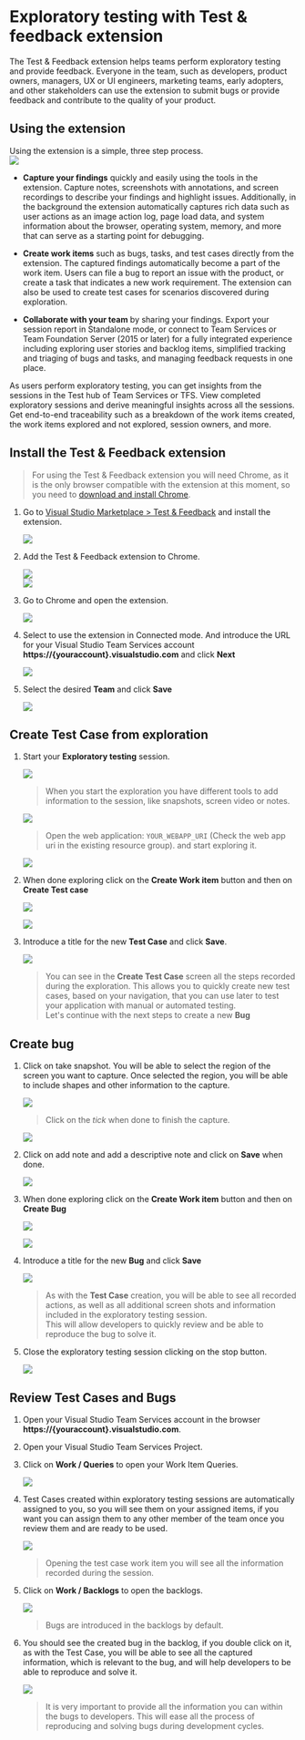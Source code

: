 # Exploratory testing with Test & feedback extension
The Test & Feedback extension helps teams perform exploratory testing and provide feedback. Everyone in the team, such as developers, product owners, managers, UX or UI engineers, marketing teams, early adopters, and other stakeholders can use the extension to submit bugs or provide feedback and contribute to the quality of your product.

## Using the extension
Using the extension is a simple, three step process.  
    ![](./img/et/getstarted-05.png)

* **Capture your findings** quickly and easily using the tools in the extension. Capture notes, screenshots with annotations, and screen recordings to describe your findings and highlight issues. Additionally, in the background the extension automatically captures rich data such as user actions as an image action log, page load data, and system information about the browser, operating system, memory, and more that can serve as a starting point for debugging.

* **Create work items** such as bugs, tasks, and test cases directly from the extension. The captured findings automatically become a part of the work item. Users can file a bug to report an issue with the product, or create a task that indicates a new work requirement. The extension can also be used to create test cases for scenarios discovered during exploration.

* **Collaborate with your team** by sharing your findings. Export your session report in Standalone mode, or connect to Team Services or Team Foundation Server (2015 or later) for a fully integrated experience including exploring user stories and backlog items, simplified tracking and triaging of bugs and tasks, and managing feedback requests in one place.

As users perform exploratory testing, you can get insights from the sessions in the Test hub of Team Services or TFS. View completed exploratory sessions and derive meaningful insights across all the sessions. Get end-to-end traceability such as a breakdown of the work items created, the work items explored and not explored, session owners, and more.

## Install the Test & Feedback extension

> For using the Test & Feedback extension you will need Chrome, as it is the only browser compatible with the extension at this moment, so you need to [download and install Chrome](https://www.google.com/chrome/browser/desktop/).

1. Go to [Visual Studio Marketplace > Test & Feedback](https://marketplace.visualstudio.com/items?itemName=ms.vss-exploratorytesting-web) and install the extension.

    ![](./img/et/getstarted-01.png)

1. Add the Test & Feedback extension to Chrome.

    ![](./img/et/getstarted-02.png)  
    ![](./img/et/getstarted-03.png)

1. Go to Chrome and open the extension.

    ![](./img/et/open-extension.png)

1. Select to use the extension in Connected mode. And introduce the URL for your Visual Studio Team Services account **https://{youraccount}.visualstudio.com** and click **Next**

    ![](./img/et/image1.jpg)

1. Select the desired **Team** and click **Save**

    ![](./img/et/image2.jpg)

## Create Test Case from exploration

1. Start your **Exploratory testing** session.

    ![](./img/et/create-bugs-01.png)

    > When you start the exploration you have different tools to add information to the session, like snapshots, screen video or notes.

    ![](./img/et/create-bugs-01a.png)

    > Open the web application: `YOUR_WEBAPP_URI` (Check the web app uri in the existing resource group). and start exploring it.  

    ![](./img/image23.png)  

1. When done exploring click on the **Create Work item** button and then on **Create Test case**

    ![](./img/et/image6.jpg)  

    ![](./img/et/image7.jpg)

1. Introduce a title for the new **Test Case** and click **Save**.

    ![](./img/et/image8.jpg)

    > You can see in the **Create Test Case** screen all the steps recorded during the exploration. This allows you to quickly create new test cases, based on your navigation, that you can use later to test your application with manual or automated testing.  
    > Let's continue with the next steps to create a new **Bug**

## Create bug

1. Click on take snapshot. You will be able to select the region of the screen you want to capture. Once selected the region, you will be able to include shapes and other information to the capture.

    ![](./img/et/image3.jpg)

    > Click on the *tick* when done to finish the capture. 

    ![](./img/et/image4.jpg)

1. Click on add note and add a descriptive note and click on **Save** when done.

    ![](./img/et/image5.jpg)

1.  When done exploring click on the **Create Work item** button and then on **Create Bug**

    ![](./img/et/image6.jpg)  

    ![](./img/et/image9.jpg)

1. Introduce a title for the new **Bug** and click **Save**

    ![](./img/et/image10.jpg)

    > As with the **Test Case** creation, you will be able to see all recorded actions, as well as all additional screen shots and information included in the exploratory testing session.  
    > This will allow developers to quickly review and be able to reproduce the bug to solve it.

1. Close the exploratory testing session clicking on the stop button.

    ![](./img/et/image11.jpg)

## Review Test Cases and Bugs

1. Open your Visual Studio Team Services account in the browser  **https://{youraccount}.visualstudio.com**.

1. Open your Visual Studio Team Services Project.

1. Click on **Work / Queries** to open your Work Item Queries.

    ![](./img/et/image12.jpg)

1. Test Cases created within exploratory testing sessions are automatically assigned to you, so you will see them on your assigned items, if you want you can assign them to any other member of the team once you review them and are ready to be used.

    ![](./img/et/image13.jpg)

    > Opening the test case work item you will see all the information recorded during the session.

1. Click on **Work / Backlogs** to open the backlogs.

    ![](./img/et/image14.jpg)

    > Bugs are introduced in the backlogs by default.

1. You should see the created bug in the backlog, if you double click on it, as with the Test Case, you will be able to see all the captured information, which is relevant to the bug, and will help developers to be able to reproduce and solve it.

    ![](./img/et/image15.jpg)

    > It is very important to provide all the information you can within the bugs to developers. This will ease all the process of reproducing and solving bugs during development cycles.
